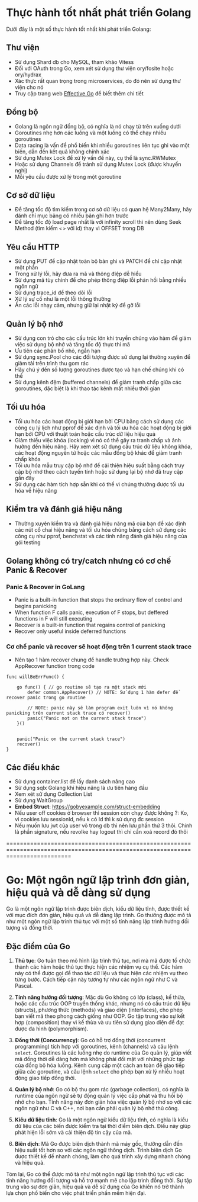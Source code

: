 # Thực hành tốt nhất phát triển Golang

Dưới đây là một số thực hành tốt nhất khi phát triển Golang:

## Thư viện

- Sử dụng Shard db cho MySQL, tham khảo Vitess
- Đối với OAuth trong Go, xem xét sử dụng thư viện ory/fosite hoặc ory/hydrax
- Xác thực rất quan trọng trong microservices, do đó nên sử dụng thư viện cho nó
- Truy cập trang web [Effective Go](https://golang.org/doc/effective_go) để biết thêm chi tiết

## Đồng bộ

- Golang là ngôn ngữ đồng bộ, có nghĩa là nó chạy từ trên xuống dưới
- Goroutines nhẹ hơn các luồng và một luồng có thể chạy nhiều goroutines
- Data racing là vấn đề phổ biến khi nhiều goroutines liên tục ghi vào một biến, dẫn đến kết quả không chính xác
- Sử dụng Mutex Lock để xử lý vấn đề này, cụ thể là sync.RWMutex
- Hoặc sử dụng Channels để tránh sử dụng Mutex Lock (được khuyến nghị)
- Mỗi yêu cầu được xử lý trong một goroutine

## Cơ sở dữ liệu

- Để tăng tốc độ tìm kiếm trong cơ sở dữ liệu có quan hệ Many2Many, hãy đánh chỉ mục bảng có nhiều bản ghi hơn trước
- Để tăng tốc độ load page nhất là với infinity scroll thì nên dùng Seek Method (tìm kiếm `<` `>` với id) thay vì OFFSET trong DB

## Yêu cầu HTTP

- Sử dụng PUT để cập nhật toàn bộ bản ghi và PATCH để chỉ cập nhật một phần
- Trong xử lý lỗi, hãy đưa ra mã và thông điệp dễ hiểu
- Sử dụng mã tùy chỉnh để cho phép thông điệp lỗi phản hồi bằng nhiều ngôn ngữ
- Sử dụng trace_id để theo dõi lỗi
- Xử lý sự cố như là một lỗi thông thường
- Ẩn các lỗi nhạy cảm, nhưng giữ lại nhật ký để gỡ lỗi

## Quản lý bộ nhớ

- Sử dụng con trỏ cho các cấu trúc lớn khi truyền chúng vào hàm để giảm việc sử dụng bộ nhớ và tăng tốc độ thực thi mã
- Ưu tiên các phân bổ nhỏ, ngắn hạn
- Sử dụng sync.Pool cho các đối tượng được sử dụng lại thường xuyên để giảm tải trên trình thu gom rác
- Hãy chú ý đến số lượng goroutines được tạo và hạn chế chúng khi có thể
- Sử dụng kênh đệm (buffered channels) để giảm tranh chấp giữa các goroutines, đặc biệt là khi thao tác kênh mất nhiều thời gian

## Tối ưu hóa

- Tối ưu hóa các hoạt động bị giới hạn bởi CPU bằng cách sử dụng các công cụ lý lịch như pprof để xác định và tối ưu hóa các hoạt động bị giới hạn bởi CPU với thuật toán hoặc cấu trúc dữ liệu hiệu quả
- Giảm thiểu việc khóa (locking) vì nó có thể gây ra tranh chấp và ảnh hưởng đến hiệu năng. Hãy xem xét sử dụng cấu trúc dữ liệu không khóa, các hoạt động nguyên tử hoặc các mẫu đồng bộ khác để giảm tranh chấp khóa
- Tối ưu hóa mẫu truy cập bộ nhớ để cải thiện hiệu suất bằng cách truy cập bộ nhớ theo cách tuyến tính hoặc sử dụng lại bộ nhớ đã truy cập gần đây
- Sử dụng các hàm tích hợp sẵn khi có thể vì chúng thường được tối ưu hóa về hiệu năng

## Kiểm tra và đánh giá hiệu năng

- Thường xuyên kiểm tra và đánh giá hiệu năng mã của bạn để xác định các nút cổ chai hiệu năng và tối ưu hóa chúng bằng cách sử dụng các công cụ như pprof, benchstat và các tính năng đánh giá hiệu năng của gói testing

## Golang không có try/catch nhưng có cơ chế Panic & Recover

### Panic & Recover in GoLang

- Panic is a built-in function that stops the ordinary flow of control and begins panicking
- When function F calls panic, execution of F stops, but deffered functions in F will still executing
- Recover is a built-in function that regains control of panicking
- Recover only useful inside deferred functions

### Cơ chế panic và recover sẽ hoạt động trên 1 current stack trace

- Nên tạo 1 hàm recover chung để handle trường hợp này. Check AppRecover function trong code

```
func willBeErrFunc() {

    go func() { // go routine sẽ tạo ra một stack mới
        defer common.AppRecover() // NOTE: Sử dụng 1 hàm defer để recover panic trong go routine

        // NOTE: panic này sẽ làm program exit luôn vì nó không panicking trên current stack trace có recover()
        panic("Panic not on the current stack trace")
    }()


    panic("Panic on the current stack trace")
    recover()
}

```

## Các điều khác

- Sử dụng container.list để lấy danh sách nâng cao
- Sử dụng sqlx Golang khi hiệu năng là ưu tiên hàng đầu
- Xem xét sử dụng Collection List
- Sử dụng WaitGroup
- **Embed Struct**: https://gobyexample.com/struct-embedding
- Nếu user off cookies ở browser thì session còn chạy được không ?: Ko, vì cookies lưu sessionId, nếu k có Id thì k sử dụng đc session
- Nếu muốn lưu jwt của user vô trong db thì nên lưu phần thứ 3 thôi. Chính là phần signature, nếu revolke hay logout thì chỉ cần xoá record đó thôi

===============================================================================================================================

# Go: Một ngôn ngữ lập trình đơn giản, hiệu quả và dễ dàng sử dụng

Go là một ngôn ngữ lập trình được biên dịch, kiểu dữ liệu tĩnh, được thiết kế với mục đích đơn giản, hiệu quả và dễ dàng lập trình. Go thường được mô tả như một ngôn ngữ lập trình thủ tục với một số tính năng lập trình hướng đối tượng và đồng thời.

## Đặc điểm của Go

1. **Thủ tục**: Go tuân theo mô hình lập trình thủ tục, nơi mà mã được tổ chức thành các hàm hoặc thủ tục thực hiện các nhiệm vụ cụ thể. Các hàm này có thể được gọi để thao tác dữ liệu và thực hiện các nhiệm vụ theo từng bước. Cách tiếp cận này tương tự như các ngôn ngữ như C và Pascal.

2. **Tính năng hướng đối tượng**: Mặc dù Go không có lớp (class), kế thừa, hoặc các cấu trúc OOP truyền thống khác, nhưng nó có cấu trúc dữ liệu (structs), phương thức (methods) và giao diện (interfaces), cho phép bạn viết mã theo phong cách giống như OOP. Go tập trung vào sự kết hợp (composition) thay vì kế thừa và ưu tiên sử dụng giao diện để đạt được đa hình (polymorphism).

3. **Đồng thời (Concurrency)**: Go có hỗ trợ đồng thời (concurrent programming) tích hợp với goroutines, kênh (channels) và câu lệnh `select`. Goroutines là các luồng nhẹ do runtime của Go quản lý, giúp viết mã đồng thời dễ dàng hơn mà không phải đối mặt với những phức tạp của đồng bộ hóa luồng. Kênh cung cấp một cách an toàn để giao tiếp giữa các goroutine, và câu lệnh `select` cho phép bạn xử lý nhiều hoạt động giao tiếp đồng thời.

4. **Quản lý bộ nhớ**: Go có bộ thu gom rác (garbage collection), có nghĩa là runtime của ngôn ngữ sẽ tự động quản lý việc cấp phát và thu hồi bộ nhớ cho bạn. Tính năng này đơn giản hóa việc quản lý bộ nhớ so với các ngôn ngữ như C và C++, nơi bạn cần phải quản lý bộ nhớ thủ công.

5. **Kiểu dữ liệu tĩnh**: Go là một ngôn ngữ kiểu dữ liệu tĩnh, có nghĩa là kiểu dữ liệu của các biến được kiểm tra tại thời điểm biên dịch. Điều này giúp phát hiện lỗi sớm và cải thiện độ tin cậy của mã.

6. **Biên dịch**: Mã Go được biên dịch thành mã máy gốc, thường dẫn đến hiệu suất tốt hơn so với các ngôn ngữ thông dịch. Trình biên dịch Go được thiết kế để nhanh chóng, làm cho quá trình xây dựng nhanh chóng và hiệu quả.

Tóm lại, Go có thể được mô tả như một ngôn ngữ lập trình thủ tục với các tính năng hướng đối tượng và hỗ trợ mạnh mẽ cho lập trình đồng thời. Sự tập trung vào sự đơn giản, hiệu quả và dễ sử dụng của Go khiến nó trở thành lựa chọn phổ biến cho việc phát triển phần mềm hiện đại.
